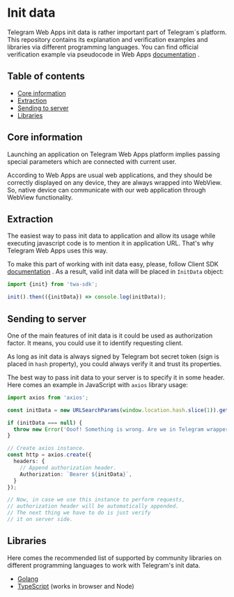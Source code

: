 # Init data

Telegram Web Apps init data is rather important part of Telegram`s platform.
This repository contains its explanation and verification examples and libraries
via different programming languages. You can find official verification example
via pseudocode in Web
Apps [documentation](https://core.telegram.org/bots/webapps#validating-data-received-via-the-web-app)
.

## Table of contents

- [Core information](#core-information)
- [Extraction](#extraction)
- [Sending to server](#sending-to-server)
- [Libraries](#libraries)

## Core information

Launching an application on Telegram Web Apps platform implies passing special
parameters which are connected with current user.

According to Web Apps are usual web applications, and they should be correctly
displayed on any device, they are always wrapped into WebView. So, native device
can communicate with our web application through WebView functionality.

## Extraction

The easiest way to pass init data to application and allow its usage while
executing javascript code is to mention it in application URL. That's why
Telegram Web Apps uses this way.

To make this part of working with init data easy, please, follow Client
SDK [documentation](https://github.com/Telegram-Web-Apps/twa/tree/master/packages/sdk)
. As a result, valid init data will be placed in `InitData` object:

```typescript
import {init} from 'twa-sdk';

init().then(({initData}) => console.log(initData));
```

## Sending to server

One of the main features of init data is it could be used as authorization
factor. It means, you could use it to identify requesting client.

As long as init data is always signed by Telegram bot secret token (sign is
placed in `hash` property), you could always verify it and trust its properties.

The best way to pass init data to your server is to specify it in some header.
Here comes an example in JavaScript with `axios` library usage:

```typescript
import axios from 'axios';

const initData = new URLSearchParams(window.location.hash.slice(1)).get('tgWebAppData');

if (initData === null) {
  throw new Error('Ooof! Something is wrong. Are we in Telegram wrapper?');
}

// Create axios instance.  
const http = axios.create({
  headers: {
    // Append authorization header. 
    Authorization: `Bearer ${initData}`,
  }
});

// Now, in case we use this instance to perform requests, 
// authorization header will be automatically appended. 
// The next thing we have to do is just verify 
// it on server side.  
```  

## Libraries

Here comes the recommended list of supported by community libraries on different
programming languages to work with Telegram's init data.

- [Golang](https://github.com/Telegram-Web-Apps/init-data-golang)
- [TypeScript](https://github.com/Telegram-Web-Apps/twa/tree/master/packages/init-data) (works in
  browser and Node)